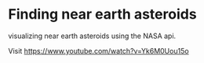 # Finding near earth asteroids
visualizing near earth asteroids using the NASA api.

Visit https://www.youtube.com/watch?v=Yk6M0Uou15o
